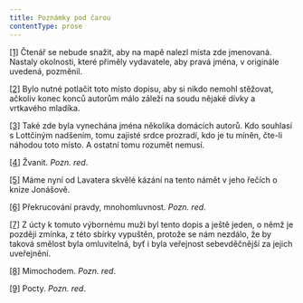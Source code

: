 ```yaml
---
title: Poznámky pod čarou
contentType: prose
---
```


[\[1\]](./resources/undefined) Čtenář se nebude snažit, aby na mapě nalezl místa zde jmenovaná. Nastaly okolnosti, které přiměly vydavatele, aby pravá jména, v originále uvedená, pozměnil.

[\[2\]](./resources/undefined) Bylo nutné potlačit toto místo dopisu, aby si nikdo nemohl stěžovat, ačkoliv konec konců autorům málo záleží na soudu nějaké dívky a vrtkavého mladíka.

[\[3\]](./resources/undefined) Také zde byla vynechána jména několika domácích autorů. Kdo souhlasí s Lottčiným nadšením, tomu zajisté srdce prozradí, kdo je tu míněn, čte-li náhodou toto místo. A ostatní tomu rozumět nemusí.

[\[4\]](./resources/undefined) Žvanit. _Pozn. red_.

[\[5\]](./resources/undefined) Máme nyní od Lavatera skvělé kázání na tento námět v jeho řečích o knize Jonášově.

[\[6\]](./resources/undefined) Překrucování pravdy, mnohomluvnost. _Pozn. red_.

[\[7\]](./resources/undefined) Z úcty k tomuto výbornému muži byl tento dopis a ještě jeden, o němž je později zmínka, z této sbírky vypuštěn, protože se nám nezdálo, že by taková smělost byla omluvitelná, byť i byla veřejnost sebevděčnější za jejich uveřejnění.

[\[8\]](./resources/undefined) Mimochodem. _Pozn. red_.

[\[9\]](./resources/undefined) Pocty. _Pozn. red_.
